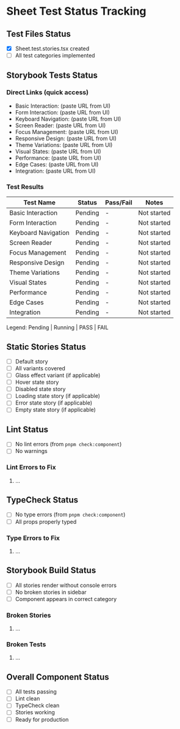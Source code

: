 # Sheet Test Status Tracking

## Test Files Status

- [x] Sheet.test.stories.tsx created
- [ ] All test categories implemented

## Storybook Tests Status

### Direct Links (quick access)

- Basic Interaction: (paste URL from UI)
- Form Interaction: (paste URL from UI)
- Keyboard Navigation: (paste URL from UI)
- Screen Reader: (paste URL from UI)
- Focus Management: (paste URL from UI)
- Responsive Design: (paste URL from UI)
- Theme Variations: (paste URL from UI)
- Visual States: (paste URL from UI)
- Performance: (paste URL from UI)
- Edge Cases: (paste URL from UI)
- Integration: (paste URL from UI)

### Test Results

| Test Name           | Status  | Pass/Fail | Notes       |
| ------------------- | ------- | --------- | ----------- |
| Basic Interaction   | Pending | -         | Not started |
| Form Interaction    | Pending | -         | Not started |
| Keyboard Navigation | Pending | -         | Not started |
| Screen Reader       | Pending | -         | Not started |
| Focus Management    | Pending | -         | Not started |
| Responsive Design   | Pending | -         | Not started |
| Theme Variations    | Pending | -         | Not started |
| Visual States       | Pending | -         | Not started |
| Performance         | Pending | -         | Not started |
| Edge Cases          | Pending | -         | Not started |
| Integration         | Pending | -         | Not started |

Legend: Pending | Running | PASS | FAIL

## Static Stories Status

- [ ] Default story
- [ ] All variants covered
- [ ] Glass effect variant (if applicable)
- [ ] Hover state story
- [ ] Disabled state story
- [ ] Loading state story (if applicable)
- [ ] Error state story (if applicable)
- [ ] Empty state story (if applicable)

## Lint Status

- [ ] No lint errors (from `pnpm check:component`)
- [ ] No warnings

### Lint Errors to Fix

1. ...

## TypeCheck Status

- [ ] No type errors (from `pnpm check:component`)
- [ ] All props properly typed

### Type Errors to Fix

1. ...

## Storybook Build Status

- [ ] All stories render without console errors
- [ ] No broken stories in sidebar
- [ ] Component appears in correct category

### Broken Stories

1. ...

### Broken Tests

1. ...

## Overall Component Status

- [ ] All tests passing
- [ ] Lint clean
- [ ] TypeCheck clean
- [ ] Stories working
- [ ] Ready for production
